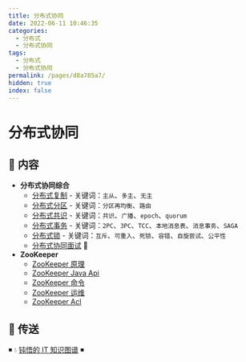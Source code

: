 ```yaml
---
title: 分布式协同
date: 2022-06-11 10:46:35
categories:
  - 分布式
  - 分布式协同
tags:
  - 分布式
  - 分布式协同
permalink: /pages/d8a785a7/
hidden: true
index: false
---
```


# 分布式协同

## 📖 内容

- **分布式协同综合**
  - [分布式复制](01.分布式协同综合/分布式复制.md) - 关键词：`主从`、`多主`、`无主`
  - [分布式分区](01.分布式协同综合/分布式分区.md) - 关键词：`分区再均衡`、`路由`
  - [分布式共识](01.分布式协同综合/分布式共识.md) - 关键词：`共识`、`广播`、`epoch`、`quorum`
  - [分布式事务](01.分布式协同综合/分布式事务.md) - 关键词：`2PC`、`3PC`、`TCC`、`本地消息表`、`消息事务`、`SAGA`
  - [分布式锁](01.分布式协同综合/分布式锁.md) - 关键词：`互斥`、`可重入`、`死锁`、`容错`、`自旋尝试`、`公平性`
  - [分布式协同面试](01.分布式协同综合/分布式协同面试.md) 💯
- **ZooKeeper**
  - [ZooKeeper 原理](02.ZooKeeper/ZooKeeper原理.md)
  - [ZooKeeper Java Api](02.ZooKeeper/ZooKeeperJavaApi.md)
  - [ZooKeeper 命令](02.ZooKeeper/ZooKeeper命令.md)
  - [ZooKeeper 运维](02.ZooKeeper/ZooKeeper运维.md)
  - [ZooKeeper Acl](02.ZooKeeper/ZooKeeperAcl.md)

## 🚪 传送

◾ 💧 [钝悟的 IT 知识图谱](https://dunwu.github.io/waterdrop/) ◾
